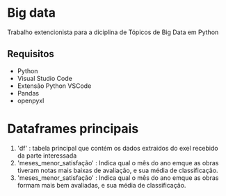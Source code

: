 # Big data

<p>Trabalho extencionista para a diciplina de Tópicos de Big Data em Python</p>

## Requisitos 



- Python
- Visual Studio Code
- Extensão Python VSCode
- Pandas
- openpyxl

# Dataframes principais


1. 'df' : tabela principal que contém os dados extraidos do exel recebido da parte interessada 
2. 'meses_menor_satisfação' : Indica qual o mês do ano emque as obras tiveram notas mais baixas de avaliação, e sua média de classificação.
3. 'meses_menor_satisfação' : Indica qual o mês do ano emque as obras formam mais bem avaliadas, e sua média de classificação. 